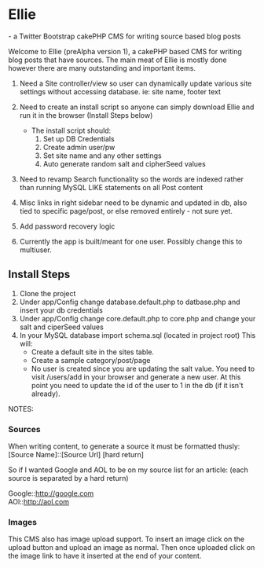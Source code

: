 Ellie
======================
\- a Twitter Bootstrap cakePHP CMS for writing source based blog posts

Welcome to Ellie (preAlpha version 1), a cakePHP based CMS for writing blog posts that have sources. The main meat of Ellie is mostly done however there are many outstanding and important items. 

1. Need a Site controller/view so user can dynamically update various site settings without accessing database.
ie: site name, footer text

2. Need to create an install script so anyone can simply download Ellie and run it in the browser (Install Steps below)
	* The install script should:
		1. Set up DB Credentials
		1. Create admin user/pw
		1. Set site name and any other settings
		1. Auto generate random salt and cipherSeed values


3. Need to revamp Search functionality so the words are indexed rather than running MySQL LIKE statements on all Post content

4. Misc links in right sidebar need to be dynamic and updated in db, also tied to specific page/post, or else removed entirely - not sure yet.

5. Add password recovery logic

6. Currently the app is built/meant for one user. Possibly change this to multiuser. 


Install Steps
---------------
1. Clone the project
2. Under app/Config change database.default.php to datbase.php and insert your db credentials
3. Under app/Config change core.default.php to core.php and change your salt and ciperSeed values
4. In your MySQL database import schema.sql (located in project root) This will:
	* Create a default site in the sites table.
	* Create a sample category/post/page 
	* No user is created since you are updating the salt value. You need to visit /users/add in your browser and generate a new user. At this point you need to update the id of the user to 1 in the db (if it isn't already). 


NOTES: 
<h3>Sources</h3>
When writing content, to generate a source it must be formatted thusly:
[Source Name]::[Source Url] [hard return]

So if I wanted Google and AOL to be on my source list for an article: (each source is separated by a hard return) 

Google::http://google.com <br />
AOl::http://aol.com

<h3>Images</h3>
This CMS also has image upload support. 
To insert an image click on the upload button and upload an image as normal. Then once uploaded click on the image link to have it inserted at the end of your content.



